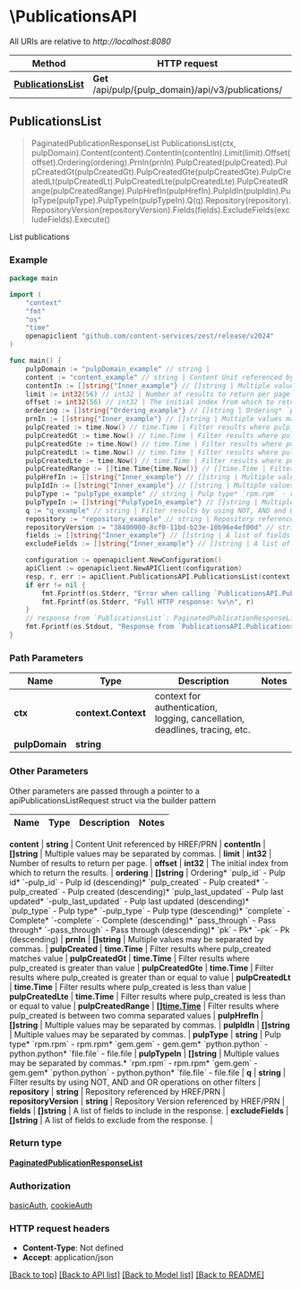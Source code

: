 # \PublicationsAPI

All URIs are relative to *http://localhost:8080*

Method | HTTP request | Description
------------- | ------------- | -------------
[**PublicationsList**](PublicationsAPI.md#PublicationsList) | **Get** /api/pulp/{pulp_domain}/api/v3/publications/ | List publications



## PublicationsList

> PaginatedPublicationResponseList PublicationsList(ctx, pulpDomain).Content(content).ContentIn(contentIn).Limit(limit).Offset(offset).Ordering(ordering).PrnIn(prnIn).PulpCreated(pulpCreated).PulpCreatedGt(pulpCreatedGt).PulpCreatedGte(pulpCreatedGte).PulpCreatedLt(pulpCreatedLt).PulpCreatedLte(pulpCreatedLte).PulpCreatedRange(pulpCreatedRange).PulpHrefIn(pulpHrefIn).PulpIdIn(pulpIdIn).PulpType(pulpType).PulpTypeIn(pulpTypeIn).Q(q).Repository(repository).RepositoryVersion(repositoryVersion).Fields(fields).ExcludeFields(excludeFields).Execute()

List publications



### Example

```go
package main

import (
	"context"
	"fmt"
	"os"
    "time"
	openapiclient "github.com/content-services/zest/release/v2024"
)

func main() {
	pulpDomain := "pulpDomain_example" // string | 
	content := "content_example" // string | Content Unit referenced by HREF/PRN (optional)
	contentIn := []string{"Inner_example"} // []string | Multiple values may be separated by commas. (optional)
	limit := int32(56) // int32 | Number of results to return per page. (optional)
	offset := int32(56) // int32 | The initial index from which to return the results. (optional)
	ordering := []string{"Ordering_example"} // []string | Ordering* `pulp_id` - Pulp id* `-pulp_id` - Pulp id (descending)* `pulp_created` - Pulp created* `-pulp_created` - Pulp created (descending)* `pulp_last_updated` - Pulp last updated* `-pulp_last_updated` - Pulp last updated (descending)* `pulp_type` - Pulp type* `-pulp_type` - Pulp type (descending)* `complete` - Complete* `-complete` - Complete (descending)* `pass_through` - Pass through* `-pass_through` - Pass through (descending)* `pk` - Pk* `-pk` - Pk (descending) (optional)
	prnIn := []string{"Inner_example"} // []string | Multiple values may be separated by commas. (optional)
	pulpCreated := time.Now() // time.Time | Filter results where pulp_created matches value (optional)
	pulpCreatedGt := time.Now() // time.Time | Filter results where pulp_created is greater than value (optional)
	pulpCreatedGte := time.Now() // time.Time | Filter results where pulp_created is greater than or equal to value (optional)
	pulpCreatedLt := time.Now() // time.Time | Filter results where pulp_created is less than value (optional)
	pulpCreatedLte := time.Now() // time.Time | Filter results where pulp_created is less than or equal to value (optional)
	pulpCreatedRange := []time.Time{time.Now()} // []time.Time | Filter results where pulp_created is between two comma separated values (optional)
	pulpHrefIn := []string{"Inner_example"} // []string | Multiple values may be separated by commas. (optional)
	pulpIdIn := []string{"Inner_example"} // []string | Multiple values may be separated by commas. (optional)
	pulpType := "pulpType_example" // string | Pulp type* `rpm.rpm` - rpm.rpm* `gem.gem` - gem.gem* `python.python` - python.python* `file.file` - file.file (optional)
	pulpTypeIn := []string{"PulpTypeIn_example"} // []string | Multiple values may be separated by commas.* `rpm.rpm` - rpm.rpm* `gem.gem` - gem.gem* `python.python` - python.python* `file.file` - file.file (optional)
	q := "q_example" // string | Filter results by using NOT, AND and OR operations on other filters (optional)
	repository := "repository_example" // string | Repository referenced by HREF/PRN (optional)
	repositoryVersion := "38400000-8cf0-11bd-b23e-10b96e4ef00d" // string | Repository Version referenced by HREF/PRN (optional)
	fields := []string{"Inner_example"} // []string | A list of fields to include in the response. (optional)
	excludeFields := []string{"Inner_example"} // []string | A list of fields to exclude from the response. (optional)

	configuration := openapiclient.NewConfiguration()
	apiClient := openapiclient.NewAPIClient(configuration)
	resp, r, err := apiClient.PublicationsAPI.PublicationsList(context.Background(), pulpDomain).Content(content).ContentIn(contentIn).Limit(limit).Offset(offset).Ordering(ordering).PrnIn(prnIn).PulpCreated(pulpCreated).PulpCreatedGt(pulpCreatedGt).PulpCreatedGte(pulpCreatedGte).PulpCreatedLt(pulpCreatedLt).PulpCreatedLte(pulpCreatedLte).PulpCreatedRange(pulpCreatedRange).PulpHrefIn(pulpHrefIn).PulpIdIn(pulpIdIn).PulpType(pulpType).PulpTypeIn(pulpTypeIn).Q(q).Repository(repository).RepositoryVersion(repositoryVersion).Fields(fields).ExcludeFields(excludeFields).Execute()
	if err != nil {
		fmt.Fprintf(os.Stderr, "Error when calling `PublicationsAPI.PublicationsList``: %v\n", err)
		fmt.Fprintf(os.Stderr, "Full HTTP response: %v\n", r)
	}
	// response from `PublicationsList`: PaginatedPublicationResponseList
	fmt.Fprintf(os.Stdout, "Response from `PublicationsAPI.PublicationsList`: %v\n", resp)
}
```

### Path Parameters


Name | Type | Description  | Notes
------------- | ------------- | ------------- | -------------
**ctx** | **context.Context** | context for authentication, logging, cancellation, deadlines, tracing, etc.
**pulpDomain** | **string** |  | 

### Other Parameters

Other parameters are passed through a pointer to a apiPublicationsListRequest struct via the builder pattern


Name | Type | Description  | Notes
------------- | ------------- | ------------- | -------------

 **content** | **string** | Content Unit referenced by HREF/PRN | 
 **contentIn** | **[]string** | Multiple values may be separated by commas. | 
 **limit** | **int32** | Number of results to return per page. | 
 **offset** | **int32** | The initial index from which to return the results. | 
 **ordering** | **[]string** | Ordering* &#x60;pulp_id&#x60; - Pulp id* &#x60;-pulp_id&#x60; - Pulp id (descending)* &#x60;pulp_created&#x60; - Pulp created* &#x60;-pulp_created&#x60; - Pulp created (descending)* &#x60;pulp_last_updated&#x60; - Pulp last updated* &#x60;-pulp_last_updated&#x60; - Pulp last updated (descending)* &#x60;pulp_type&#x60; - Pulp type* &#x60;-pulp_type&#x60; - Pulp type (descending)* &#x60;complete&#x60; - Complete* &#x60;-complete&#x60; - Complete (descending)* &#x60;pass_through&#x60; - Pass through* &#x60;-pass_through&#x60; - Pass through (descending)* &#x60;pk&#x60; - Pk* &#x60;-pk&#x60; - Pk (descending) | 
 **prnIn** | **[]string** | Multiple values may be separated by commas. | 
 **pulpCreated** | **time.Time** | Filter results where pulp_created matches value | 
 **pulpCreatedGt** | **time.Time** | Filter results where pulp_created is greater than value | 
 **pulpCreatedGte** | **time.Time** | Filter results where pulp_created is greater than or equal to value | 
 **pulpCreatedLt** | **time.Time** | Filter results where pulp_created is less than value | 
 **pulpCreatedLte** | **time.Time** | Filter results where pulp_created is less than or equal to value | 
 **pulpCreatedRange** | [**[]time.Time**](time.Time.md) | Filter results where pulp_created is between two comma separated values | 
 **pulpHrefIn** | **[]string** | Multiple values may be separated by commas. | 
 **pulpIdIn** | **[]string** | Multiple values may be separated by commas. | 
 **pulpType** | **string** | Pulp type* &#x60;rpm.rpm&#x60; - rpm.rpm* &#x60;gem.gem&#x60; - gem.gem* &#x60;python.python&#x60; - python.python* &#x60;file.file&#x60; - file.file | 
 **pulpTypeIn** | **[]string** | Multiple values may be separated by commas.* &#x60;rpm.rpm&#x60; - rpm.rpm* &#x60;gem.gem&#x60; - gem.gem* &#x60;python.python&#x60; - python.python* &#x60;file.file&#x60; - file.file | 
 **q** | **string** | Filter results by using NOT, AND and OR operations on other filters | 
 **repository** | **string** | Repository referenced by HREF/PRN | 
 **repositoryVersion** | **string** | Repository Version referenced by HREF/PRN | 
 **fields** | **[]string** | A list of fields to include in the response. | 
 **excludeFields** | **[]string** | A list of fields to exclude from the response. | 

### Return type

[**PaginatedPublicationResponseList**](PaginatedPublicationResponseList.md)

### Authorization

[basicAuth](../README.md#basicAuth), [cookieAuth](../README.md#cookieAuth)

### HTTP request headers

- **Content-Type**: Not defined
- **Accept**: application/json

[[Back to top]](#) [[Back to API list]](../README.md#documentation-for-api-endpoints)
[[Back to Model list]](../README.md#documentation-for-models)
[[Back to README]](../README.md)

